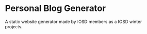 # Personal Blog Generator

A static website generator made by  IOSD members as a IOSD winter projects.